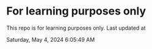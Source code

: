 # For learning purposes only
This repo is for learning purposes only.
Last updated at

Saturday, May 4, 2024 6:05:49 AM

